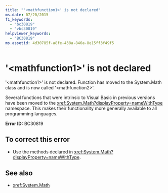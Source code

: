```yaml
---
title: "'<mathfunction1>' is not declared"
ms.date: 07/20/2015
f1_keywords: 
  - "bc30819"
  - "vbc30819"
helpviewer_keywords: 
  - "BC30819"
ms.assetid: 4d30785f-a8fe-438a-846a-8e15ff3f49f5
---
```

# '\<mathfunction1>' is not declared
'\<mathfunction1>' is not declared. Function has moved to the System.Math class and is now called '\<mathfunction2>'.  
  
 Several functions that were intrinsic to Visual Basic in previous versions have been moved to the <xref:System.Math?displayProperty=nameWithType> namespace. This makes their functionality more generally available to all programming languages.  
  
 **Error ID:** BC30819  
  
## To correct this error  
  
- Use the methods declared in <xref:System.Math?displayProperty=nameWithType>.  
  
## See also

- <xref:System.Math>

